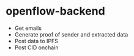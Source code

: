 # openflow-backend
- Get emails
- Generate proof of sender and extracted data
- Post data to IPFS
- Post CID onchain
